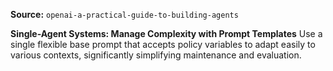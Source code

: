 **Source:** `openai-a-practical-guide-to-building-agents`

**Single-Agent Systems: Manage Complexity with Prompt Templates**
Use a single flexible base prompt that accepts policy variables to adapt easily to various contexts, significantly simplifying maintenance and evaluation.

